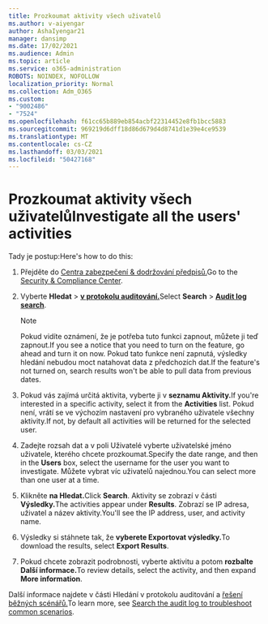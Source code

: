 ```yaml
---
title: Prozkoumat aktivity všech uživatelů
ms.author: v-aiyengar
author: AshaIyengar21
manager: dansimp
ms.date: 17/02/2021
ms.audience: Admin
ms.topic: article
ms.service: o365-administration
ROBOTS: NOINDEX, NOFOLLOW
localization_priority: Normal
ms.collection: Adm_O365
ms.custom:
- "9002486"
- "7524"
ms.openlocfilehash: f61cc65b889eb854acbf22314452e8fb1bcc5883
ms.sourcegitcommit: 969219d6dff18d86d679d4d8741d1e39e4ce9539
ms.translationtype: MT
ms.contentlocale: cs-CZ
ms.lasthandoff: 03/03/2021
ms.locfileid: "50427168"
---
```

# <a name="investigate-all-the-users-activities"></a><span data-ttu-id="b978c-102">Prozkoumat aktivity všech uživatelů</span><span class="sxs-lookup"><span data-stu-id="b978c-102">Investigate all the users' activities</span></span>

<span data-ttu-id="b978c-103">Tady je postup:</span><span class="sxs-lookup"><span data-stu-id="b978c-103">Here's how to do this:</span></span>

1. <span data-ttu-id="b978c-104">Přejděte do [Centra zabezpečení & dodržování předpisů.](https://go.microsoft.com/fwlink/p/?linkid=2077143)</span><span class="sxs-lookup"><span data-stu-id="b978c-104">Go to the [Security & Compliance Center](https://go.microsoft.com/fwlink/p/?linkid=2077143).</span></span>
1. <span data-ttu-id="b978c-105">Vyberte **Hledat**  >  **[v protokolu auditování.](https://go.microsoft.com/fwlink/?linkid=2103759)**</span><span class="sxs-lookup"><span data-stu-id="b978c-105">Select **Search** > **[Audit log search](https://go.microsoft.com/fwlink/?linkid=2103759)**.</span></span>
    > [!NOTE]
    > <span data-ttu-id="b978c-106">Pokud vidíte oznámení, že je potřeba tuto funkci zapnout, můžete ji teď zapnout.</span><span class="sxs-lookup"><span data-stu-id="b978c-106">If you see a notice that you need to turn on the feature, go ahead and turn it on now.</span></span> <span data-ttu-id="b978c-107">Pokud tato funkce není zapnutá, výsledky hledání nebudou moct natahovat data z předchozích dat.</span><span class="sxs-lookup"><span data-stu-id="b978c-107">If the feature's not turned on, search results won't be able to pull data from previous dates.</span></span>

1. <span data-ttu-id="b978c-108">Pokud vás zajímá určitá aktivita, vyberte ji v **seznamu Aktivity.**</span><span class="sxs-lookup"><span data-stu-id="b978c-108">If you're interested in a specific activity, select it from the **Activities** list.</span></span> <span data-ttu-id="b978c-109">Pokud není, vrátí se ve výchozím nastavení pro vybraného uživatele všechny aktivity.</span><span class="sxs-lookup"><span data-stu-id="b978c-109">If not, by default all activities will be returned for the selected user.</span></span>
1. <span data-ttu-id="b978c-110">Zadejte rozsah dat a v  poli Uživatelé vyberte uživatelské jméno uživatele, kterého chcete prozkoumat.</span><span class="sxs-lookup"><span data-stu-id="b978c-110">Specify the date range, and then in the **Users** box, select the username for the user you want to investigate.</span></span> <span data-ttu-id="b978c-111">Můžete vybrat víc uživatelů najednou.</span><span class="sxs-lookup"><span data-stu-id="b978c-111">You can select more than one user at a time.</span></span>
1. <span data-ttu-id="b978c-112">Klikněte **na Hledat.**</span><span class="sxs-lookup"><span data-stu-id="b978c-112">Click **Search**.</span></span> <span data-ttu-id="b978c-113">Aktivity se zobrazí v části **Výsledky.**</span><span class="sxs-lookup"><span data-stu-id="b978c-113">The activities appear under **Results**.</span></span> <span data-ttu-id="b978c-114">Zobrazí se IP adresa, uživatel a název aktivity.</span><span class="sxs-lookup"><span data-stu-id="b978c-114">You'll see the IP address, user, and activity name.</span></span>
1. <span data-ttu-id="b978c-115">Výsledky si stáhnete tak, že **vyberete Exportovat výsledky.**</span><span class="sxs-lookup"><span data-stu-id="b978c-115">To download the results, select **Export Results**.</span></span>
1. <span data-ttu-id="b978c-116">Pokud chcete zobrazit podrobnosti, vyberte aktivitu a potom **rozbalte Další informace.**</span><span class="sxs-lookup"><span data-stu-id="b978c-116">To review details, select the activity, and then expand **More information**.</span></span>

<span data-ttu-id="b978c-117">Další informace najdete v části Hledání v protokolu auditování a [řešení běžných scénářů.](https://go.microsoft.com/fwlink/?linkid=2103944)</span><span class="sxs-lookup"><span data-stu-id="b978c-117">To learn more, see [Search the audit log to troubleshoot common scenarios](https://go.microsoft.com/fwlink/?linkid=2103944).</span></span>
